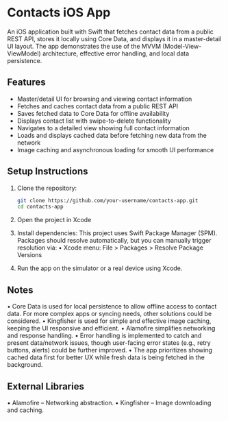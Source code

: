 # Contacts iOS App

An iOS application built with Swift that fetches contact data from a public REST API, stores it locally using Core Data, and displays it in a master-detail UI layout. The app demonstrates the use of the MVVM (Model-View-ViewModel) architecture, effective error handling, and local data persistence.

## Features

- Master/detail UI for browsing and viewing contact information
- Fetches and caches contact data from a public REST API
- Saves fetched data to Core Data for offline availability
- Displays contact list with swipe-to-delete functionality
- Navigates to a detailed view showing full contact information
- Loads and displays cached data before fetching new data from the network
- Image caching and asynchronous loading for smooth UI performance

## Setup Instructions

1. Clone the repository:
   ```bash
   git clone https://github.com/your-username/contacts-app.git
   cd contacts-app
2.	Open the project in Xcode

3.	Install dependencies:
This project uses Swift Package Manager (SPM). Packages should resolve automatically, but you can manually trigger resolution via:
	•	Xcode menu: File > Packages > Resolve Package Versions

4.	Run the app on the simulator or a real device using Xcode.

## Notes

•	Core Data is used for local persistence to allow offline access to contact data. For more complex apps or syncing needs, other solutions could be considered.
• Kingfisher is used for simple and effective image caching, keeping the UI responsive and efficient.
•	Alamofire simplifies networking and response handling.
•	Error handling is implemented to catch and present data/network issues, though user-facing error states (e.g., retry buttons, alerts) could be further improved.
•	The app prioritizes showing cached data first for better UX while fresh data is being fetched in the background.

## External Libraries
•	Alamofire – Networking abstraction.
•	Kingfisher – Image downloading and caching.

